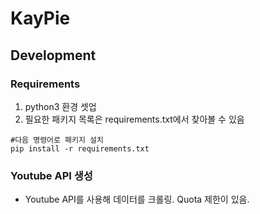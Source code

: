 # KayPie

## Development
### Requirements
1. python3 환경 셋업
2. 필요한 패키지 목록은 requirements.txt에서 찾아볼 수 있음
```
#다음 명령어로 패키지 설치 
pip install -r requirements.txt
```

### Youtube API 생성
- Youtube API를 사용해 데이터를 크롤링. Quota 제한이 있음.
<!-- - 이외에도 pytube3 라이브러리 설치해서 사용하면 간편하게 크롤링 가능 -->

